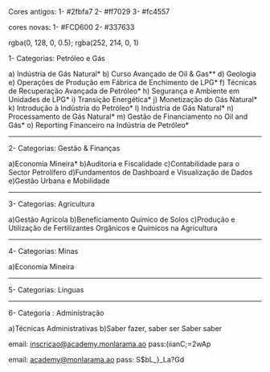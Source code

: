 Cores antigos:
1-  #2fbfa7
2- #ff7029
3- #fc4557

cores novas:
1- #FCD600
2- #337633

rgba(0, 128, 0, 0.5);
rgba(252, 214, 0, 1)

1- Categorias: Petróleo e Gás 

a) Indústria de Gás Natural*
b) Curso Avançado de Oil & Gas**
d) Geologia 
e) Operações de Produção em Fábrica de Enchimento de LPG*
f) Técnicas de Recuperação Avançada de Petróleo*
h) Segurança e Ambiente em Unidades de LPG*
i) Transição Energética*
j) Monetização do Gás Natural*
k) Introdução à Indústria do Petróleo*
l) Indústria de Gás Natural*
n) Processamento de Gás Natural*
m) Gestão de Financiamento no Oil and Gás*
o) Reporting Financeiro na Indústria de Petróleo*
___________________________________________________
2- Categorias: Gestão & Finanças  

a)Economia Mineira*
b)Auditoria e Fiscalidade
c)Contabilidade para o Sector Petrolífero
d)Fundamentos de Dashboard e Visualização de Dados
e)Gestão Urbana e Mobilidade
____________________________________________________
3- Categorias: Agricultura

a)Gestão Agrícola
b)Beneficiamento Químico de Solos
c)Produção e Utilização de Fertilizantes Orgânicos e Químicos na Agricultura
_____________________________________________________
4- Categorias: Minas 

a)Economia Mineira
______________________________________________________
5- Categorias: Línguas 
______________________________________________________
6- Categoria : Administração 

a)Técnicas Administrativas 
b)Saber fazer, saber ser Saber saber


email: inscricao@academy.monlarama.ao
pass:(iianC;=2wAp

email: academy@monlarama.ao
pass: S$bL_}_La?Gd

